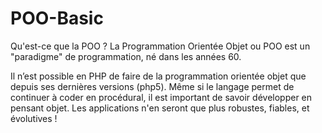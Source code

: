 # POO-Basic

Qu'est-ce que la POO ?
La Programmation Orientée Objet ou POO est un "paradigme" de programmation, né dans les années 60.

Il n’est possible en PHP de faire de la programmation orientée objet que depuis ses dernières versions (php5). 
Même si le langage permet de continuer à coder en procédural, il est important de savoir développer en pensant objet. 
Les applications n'en seront que plus robustes, fiables, et évolutives !
